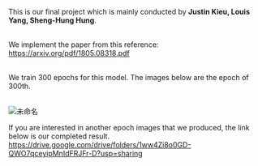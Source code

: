 
This is our final project which is mainly conducted by ****Justin Kieu, Louis Yang, Sheng-Hung Hung****.  <br> </br>

We implement the paper from this reference: https://arxiv.org/pdf/1805.08318.pdf <br></br>

We train 300 epochs for this model. The images below are the epoch of 300th. <br></br>

![未命名](https://github.com/LY715/CECS-553-Computer-Vision/assets/18066827/886bb61f-b50e-4dc8-9871-14232bc134c4)


If you are interested in another epoch images that we produced, the link below is our completed result.
https://drive.google.com/drive/folders/1ww4Zi8o0GD-QWO7qceyipMnIdFRJFr-D?usp=sharing
